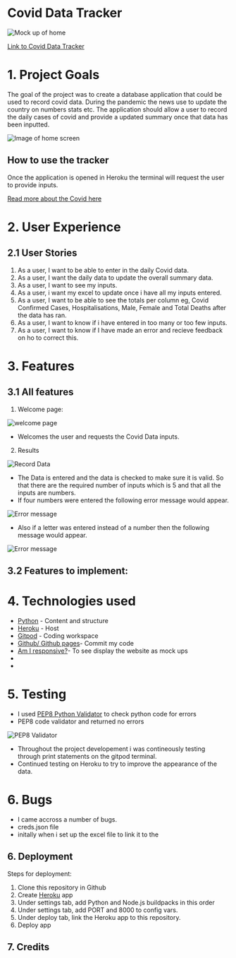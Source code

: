 # Covid Data Tracker 
![Mock up of home](/readmeimages/amiresponsiveimgcoviddata.PNG)

[Link to Covid Data Tracker](https://covid-data2022.herokuapp.com/)

# 1. Project Goals
The goal of the project was to create a database application that could be used to record covid data. During the pandemic the news use to update the country on numbers stats etc. The application should allow a user to record the daily cases of covid and provide a updated summary once that data has been inputted. 

![Image of home screen](/readmeimages/enteryourdata.PNG)
##  How to use the tracker
Once the application is opened in Heroku the terminal will request the user to provide inputs. 

[Read more about the Covid here](https://en.wikipedia.org/wiki/COVID-19)

# 2. User Experience

## 2.1 User Stories 
1. As a user, I want to be able to enter in the daily Covid data. 
2. As a user, I want the daily data to update the overall summary data.
3. As a user, I want to see my inputs.
4. As a user, i want my excel to update once i have all my inputs entered.
5. As a user, I want to be able to see the totals per column eg, Covid Confirmed Cases, Hospitalisations, Male, Female and Total Deaths after the data has ran.
6. As a user, I want to know if i have entered in too many or too few inputs. 
7. As a user, I want to know if I have made an error and recieve feedback on ho to correct this. 


# 3. Features

## 3.1 All features

1. Welcome page:

![welcome page](readmeimages/enteryourdata.PNG)

- Welcomes the user and requests the Covid Data inputs. 

2. Results 

![Record Data](readmeimages/dataentered.PNG)
- The Data is entered and the data is checked to make sure it is valid. So that there are the required number of inputs which is 5 and that all the inputs are numbers.
- If four numbers were entered the following error message would appear. 

![Error message](readmeimages/validationerror.PNG)

- Also if a letter was entered instead of a number then the following message would appear. 

![Error message](readmeimages/errormsgtwo.PNG)




## 3.2 Features to implement:




# 4. Technologies used 
* [Python](https://en.wikipedia.org/wiki/Python_(programming_language)) - Content and structure
* [Heroku](https://id.heroku.com/login) - Host
* [Gitpod](https://www.gitpod.io/) - Coding workspace
* [Github/ Github pages](https://github.com/)- Commit my code
* [Am I responsive?](http://ami.responsivedesign.is/#)- To see display the website as mock ups  
* 
* 



# 5. Testing 
- I used [PEP8 Python Validator](https://validator.w3.org/#validate_by_input) to check python code for errors 
- PEP8 code validator and returned no errors

![PEP8 Validator](readmeimages/pep8validator.PNG)

- Throughout the project developement i was contineously testing through print statements on the gitpod terminal. 
- Continued testing on Heroku to try to improve the appearance of the data.

# 6. Bugs
- I came accross a number of bugs. 
- creds.json file
- initally when i set up the excel file to link it to the 

## 6. Deployment

Steps for deployment:
1. Clone this repository in Github
2. Create [Heroku](https://dashboard.heroku.com/apps) app
3. Under settings tab, add Python and Node.js buildpacks in this order
4. Under settings tab, add PORT and 8000 to config vars.
5. Under deploy tab, link the Heroku app to this repository.
6. Deploy app



## 7. Credits